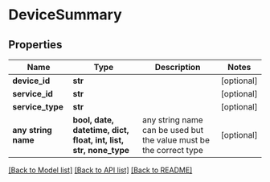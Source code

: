 # DeviceSummary


## Properties
Name | Type | Description | Notes
------------ | ------------- | ------------- | -------------
**device_id** | **str** |  | [optional] 
**service_id** | **str** |  | [optional] 
**service_type** | **str** |  | [optional] 
**any string name** | **bool, date, datetime, dict, float, int, list, str, none_type** | any string name can be used but the value must be the correct type | [optional]

[[Back to Model list]](../README.md#documentation-for-models) [[Back to API list]](../README.md#documentation-for-api-endpoints) [[Back to README]](../README.md)


